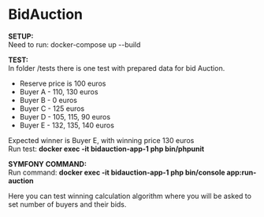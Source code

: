 # BidAuction

<b>SETUP:</b> <br>
Need to run: docker-compose up --build

<b>TEST:</b> <br>
In folder /tests there is one test with prepared data for bid Auction.

* Reserve price is 100 euros
* Buyer A - 110, 130 euros
* Buyer B - 0 euros
* Buyer C - 125 euros
* Buyer D - 105, 115, 90 euros
* Buyer E - 132, 135, 140 euros

Expected winner is Buyer E, with winning price 130 euros <br>
Run test: <b>docker exec -it bidauction-app-1 php bin/phpunit</b>

<b>SYMFONY COMMAND:</b><br>
Run command: <b>docker exec -it bidauction-app-1  php bin/console app:run-auction</b>

Here you can test winning calculation algorithm where you will be asked to set number of buyers and their bids.
